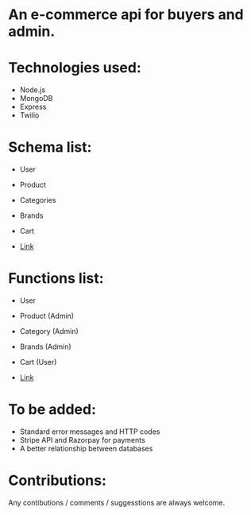# An e-commerce api for buyers and admin.

# Technologies used:
* Node.js
* MongoDB
* Express
* Twilio

# Schema list:
* User
* Product
* Categories
* Brands
* Cart


* [Link](https://www.notion.so/Schema-e9f4dbca93b3446ba6c84f9c11a58ced)


# Functions list:
* User
* Product (Admin)
* Category (Admin)
* Brands (Admin)
* Cart (User)


* [Link](https://www.notion.so/Functions-8e2c582733e44b57b6cf450496ba7714)


# To be added:
* Standard error messages and HTTP codes
* Stripe API and Razorpay for payments
* A better relationship between databases


# Contributions: 
Any contibutions / comments / suggesstions are always welcome.
